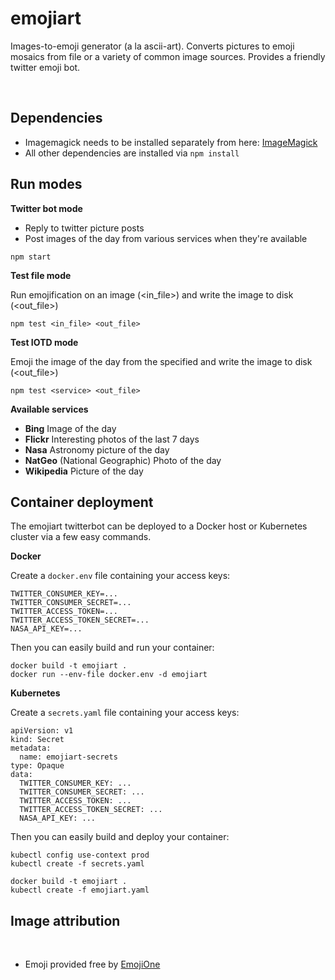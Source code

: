 emojiart
========
Images-to-emoji generator (a la ascii-art). Converts pictures to emoji mosaics from file or a variety of common image sources. Provides a friendly twitter emoji bot.

 
## Dependencies

-   Imagemagick needs to be installed separately from here: [ImageMagick](http://imagemagick.org/)
-   All other dependencies are installed via ````npm install````


## Run modes

**Twitter bot mode** 

-   Reply to twitter picture posts
-   Post images of the day from various services when they're available

````
npm start
````


**Test file mode** 

Run emojification on an image (<in_file>) and write the image to disk (<out_file>)
````
npm test <in_file> <out_file>
````

**Test IOTD mode** 

Emoji the image of the day from the specified <service> and write the image to disk (<out_file>)
````
npm test <service> <out_file>
````

**Available services**

-   **Bing** Image of the day
-   **Flickr** Interesting photos of the last 7 days
-   **Nasa** Astronomy picture of the day
-   **NatGeo** (National Geographic) Photo of the day
-   **Wikipedia** Picture of the day


## Container deployment

The emojiart twitterbot can be deployed to a Docker host or Kubernetes cluster via a few easy commands.

**Docker**

Create a ```docker.env``` file containing your access keys:
```
TWITTER_CONSUMER_KEY=...
TWITTER_CONSUMER_SECRET=...
TWITTER_ACCESS_TOKEN=...
TWITTER_ACCESS_TOKEN_SECRET=...
NASA_API_KEY=...
```
Then you can easily build and run your container:
```
docker build -t emojiart .
docker run --env-file docker.env -d emojiart 
```

**Kubernetes**

Create a ```secrets.yaml``` file containing your access keys:
```
apiVersion: v1
kind: Secret
metadata:
  name: emojiart-secrets
type: Opaque
data:
  TWITTER_CONSUMER_KEY: ...
  TWITTER_CONSUMER_SECRET: ...
  TWITTER_ACCESS_TOKEN: ...
  TWITTER_ACCESS_TOKEN_SECRET: ...
  NASA_API_KEY: ...
```
Then you can easily build and deploy your container:
```
kubectl config use-context prod
kubectl create -f secrets.yaml

docker build -t emojiart .
kubectl create -f emojiart.yaml
```

## Image attribution
 
-   Emoji provided free by [EmojiOne](http://emojione.com)
